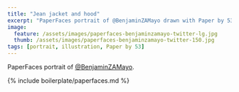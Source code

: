 ```yaml
---
title: "Jean jacket and hood"
excerpt: "PaperFaces portrait of @BenjaminZAMayo drawn with Paper by 53 on an iPad."
image: 
  feature: /assets/images/paperfaces-benjaminzamayo-twitter-lg.jpg
  thumb: /assets/images/paperfaces-benjaminzamayo-twitter-150.jpg
tags: [portrait, illustration, Paper by 53]
---
```


PaperFaces portrait of [@BenjaminZAMayo](http://twitter.com/BenjaminZAMayo).

{% include boilerplate/paperfaces.md %}